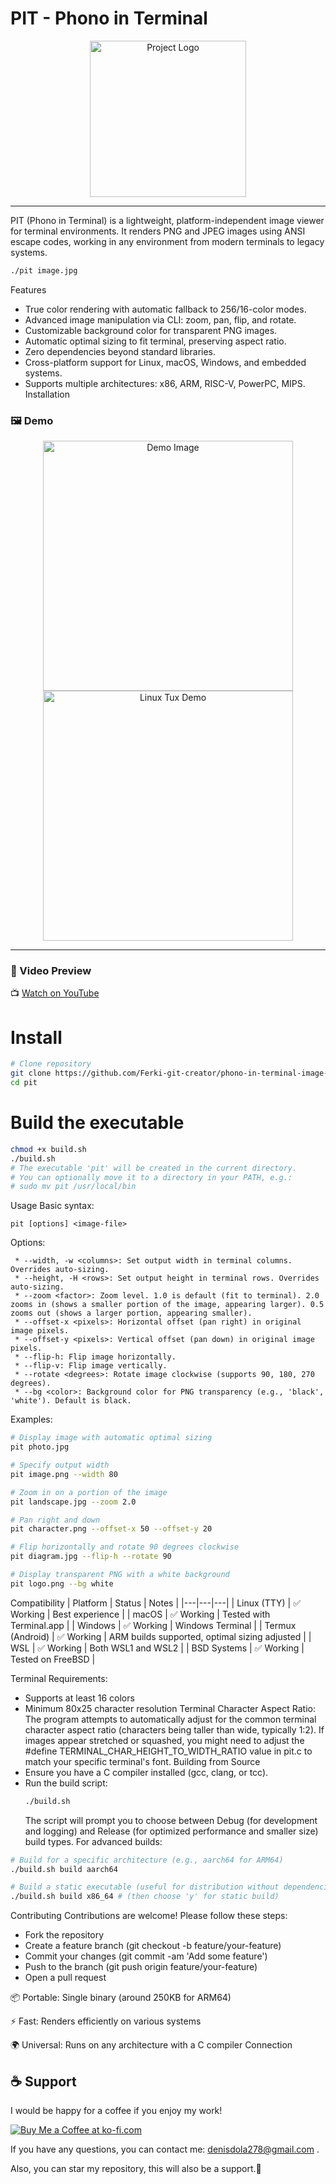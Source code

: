 # PIT - Phono in Terminal

<p align="center">
  <img src="logo/pit_logo.png" alt="Project Logo" width="250"/>
</p>

---

PIT (Phono in Terminal) is a lightweight, platform-independent image viewer for terminal environments. It renders PNG and JPEG images using ANSI escape codes, working in any environment from modern terminals to legacy systems.

```bash
./pit image.jpg
```
Features
 * True color rendering with automatic fallback to 256/16-color modes.
 * Advanced image manipulation via CLI: zoom, pan, flip, and rotate.
 * Customizable background color for transparent PNG images.
 * Automatic optimal sizing to fit terminal, preserving aspect ratio.
 * Zero dependencies beyond standard libraries.
 * Cross-platform support for Linux, macOS, Windows, and embedded systems.
 * Supports multiple architectures: x86, ARM, RISC-V, PowerPC, MIPS.
Installation


### 🖼️ Demo

<p align="center">
  <img src="https://github.com/Ferki-git-creator/phono-in-terminal-image-viewer-rgb-c-textmode/blob/main/demo/new(best)/test.png?raw=true" alt="Demo Image" width="400"/>
  <br/>
  <img src="https://github.com/Ferki-git-creator/phono-in-terminal-image-viewer-rgb-c-textmode/blob/main/demo/new(best)/linux_tux.png?raw=true" alt="Linux Tux Demo" width="400"/>
</p>

---

### 🎥 Video Preview

📺 [Watch on YouTube](https://youtube.com/shorts/TcBFNJcPX-U?si=BA3sVxqZCKaehBu2)

# Install

```bash
# Clone repository
git clone https://github.com/Ferki-git-creator/phono-in-terminal-image-viewer-rgb-c-textmode
cd pit
```
# Build the executable
```bash
chmod +x build.sh
./build.sh
# The executable 'pit' will be created in the current directory.
# You can optionally move it to a directory in your PATH, e.g.:
# sudo mv pit /usr/local/bin
```
Usage
Basic syntax:
```
pit [options] <image-file>
```
Options:
```
 * --width, -w <columns>: Set output width in terminal columns. Overrides auto-sizing.
 * --height, -H <rows>: Set output height in terminal rows. Overrides auto-sizing.
 * --zoom <factor>: Zoom level. 1.0 is default (fit to terminal). 2.0 zooms in (shows a smaller portion of the image, appearing larger). 0.5 zooms out (shows a larger portion, appearing smaller).
 * --offset-x <pixels>: Horizontal offset (pan right) in original image pixels.
 * --offset-y <pixels>: Vertical offset (pan down) in original image pixels.
 * --flip-h: Flip image horizontally.
 * --flip-v: Flip image vertically.
 * --rotate <degrees>: Rotate image clockwise (supports 90, 180, 270 degrees).
 * --bg <color>: Background color for PNG transparency (e.g., 'black', 'white'). Default is black.
```
Examples:
```bash
# Display image with automatic optimal sizing
pit photo.jpg

# Specify output width
pit image.png --width 80

# Zoom in on a portion of the image
pit landscape.jpg --zoom 2.0

# Pan right and down
pit character.png --offset-x 50 --offset-y 20

# Flip horizontally and rotate 90 degrees clockwise
pit diagram.jpg --flip-h --rotate 90

# Display transparent PNG with a white background
pit logo.png --bg white
```

Compatibility
| Platform | Status | Notes |
|---|---|---|
| Linux (TTY) | ✅ Working | Best experience |
| macOS | ✅ Working | Tested with Terminal.app |
| Windows | ✅ Working | Windows Terminal |
| Termux (Android) | ✅ Working | ARM builds supported, optimal sizing adjusted |
| WSL | ✅ Working | Both WSL1 and WSL2 |
| BSD Systems | ✅ Working | Tested on FreeBSD |

Terminal Requirements:
 * Supports at least 16 colors
 * Minimum 80x25 character resolution
Terminal Character Aspect Ratio:
The program attempts to automatically adjust for the common terminal character aspect ratio (characters being taller than wide, typically 1:2). If images appear stretched or squashed, you might need to adjust the #define TERMINAL_CHAR_HEIGHT_TO_WIDTH_RATIO value in pit.c to match your specific terminal's font.
Building from Source
 * Ensure you have a C compiler installed (gcc, clang, or tcc).
 * Run the build script:
   ```bash
   ./build.sh
   ```
   The script will prompt you to choose between Debug (for development and logging) and Release (for optimized performance and smaller size) build types.
For advanced builds:
```bash
# Build for a specific architecture (e.g., aarch64 for ARM64)
./build.sh build aarch64

# Build a static executable (useful for distribution without dependencies)
./build.sh build x86_64 # (then choose 'y' for static build)
```
Contributing
Contributions are welcome! Please follow these steps:
 * Fork the repository
 * Create a feature branch (git checkout -b feature/your-feature)
 * Commit your changes (git commit -am 'Add some feature')
 * Push to the branch (git push origin feature/your-feature)
 * Open a pull request

📦 Portable: Single binary (around 250KB for ARM64)

⚡ Fast: Renders efficiently on various systems

🌍 Universal: Runs on any architecture with a C compiler
Connection

## ☕ Support

I would be happy for a coffee if you enjoy my work!

<a href="https://ko-fi.com/ferki" target="_blank">
  <img src="https://ko-fi.com/img/githubbutton_sm.svg" alt="Buy Me a Coffee at ko-fi.com" />
</a>

If you have any questions, you can contact me: denisdola278@gmail.com .

Also, you can star my repository, this will also be a support.🌟
